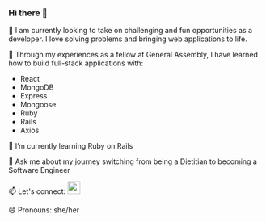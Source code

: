 ### Hi there 👋

👀  I am currently looking to take on challenging and fun opportunities as a developer. I love solving problems and bringing web applications to life. 

🏅 Through my experiences as a fellow at General Assembly, I have learned how to build full-stack applications with:
- React
- MongoDB
- Express
- Mongoose
- Ruby
- Rails
- Axios

🌱  I’m currently learning Ruby on Rails

💬  Ask me about my journey switching from being a Dietitian to becoming a Software Engineer 

📫  Let's connect: [<img src="https://neilpatel.com/wp-content/uploads/2017/05/LinkedIn.jpg" width="25"/>](https://www.linkedin.com/in/tran-luong/)
 
😄  Pronouns: she/her


<!--
**luongt13/luongt13** is a ✨ _special_ ✨ repository because its `README.md` (this file) appears on your GitHub profile.

Here are some ideas to get you started:

- 🔭 I’m currently working on ...
- 🌱 I’m currently learning ...
- 👯 I’m looking to collaborate on ...
- 🤔 I’m looking for help with ...
- 💬 Ask me about ...
- 📫 How to reach me: ...
- 😄 Pronouns: ...
- ⚡ Fun fact: ...
-->
